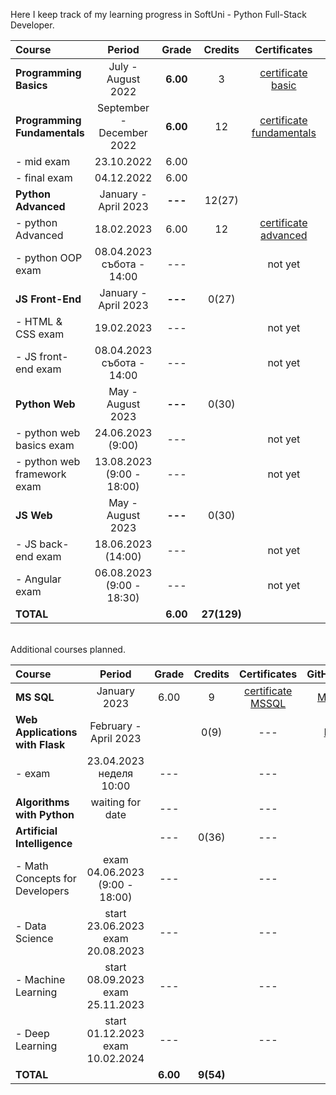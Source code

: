 
Here I keep track of my learning progress in SoftUni - Python Full-Stack Developer.

| Course                       |             Period              |  Grade   |   Credits   |        Certificates        |   GitHubRepo   |
|:-----------------------------|:-------------------------------:|:--------:|:-----------:|:--------------------------:|:--------------:|
| **Programming Basics**       |       July - August 2022        | **6.00** |      3      |    [certificate basic]     |    [basic]     |
| **Programming Fundamentals** |    September - December 2022    | **6.00** |     12      | [certificate fundamentals] | [fundamentals] |
| - mid exam                   |           23.10.2022            |   6.00   |             |                            |                |
| - final exam                 |           04.12.2022            |   6.00   |             |                            |                |
| **Python Advanced**          |      January - April 2023       | **---**  |   12(27)    |                            |                |
| - python Advanced            |           18.02.2023            |   6.00   |     12      |   [certificate advanced]   |   [advanced]   |
| - python OOP exam            | 08.04.2023 <br/> събота - 14:00 |   ---    |             |          not yet           |     [OOP]      |
| **JS Front-End**             |      January - April 2023       | **---**  |    0(27)    |                            |                |
| - HTML & CSS exam            |           19.02.2023            |   ---    |             |          not yet           |  [HTML & CSS]  |
| - JS front-end exam          | 08.04.2023 <br/> събота - 14:00 |   ---    |             |          not yet           | [JS Font-End]  |
| **Python Web**               |        May - August 2023        | **---**  |    0(30)    |                            |                |
| - python web basics exam     |        24.06.2023 (9:00)        |   ---    |             |          not yet           |  [web basic]   |
| - python web framework exam  |    13.08.2023 (9:00 - 18:00)    |   ---    |             |          not yet           |                |
| **JS Web**                   |        May - August 2023        | **---**  |    0(30)    |                            |                |
| - JS back-end exam           |       18.06.2023 (14:00)        |   ---    |             |          not yet           |                |
| - Angular exam               |    06.08.2023 (9:00 - 18:30)    |   ---    |             |          not yet           |                |
| **TOTAL**                    |                                 | **6.00** | **27(129)** |                            |                |

[basic]:https://github.com/VelinIliev/python-basic-softuni 
[fundamentals]: https://github.com/VelinIliev/python-fundamentals-softuni
[advanced]: https://github.com/VelinIliev/python-advanced-softuni
[OOP]: https://github.com/VelinIliev/python_oop_softuni
[HTML & CSS]:https://github.com/VelinIliev/html-and-css-softuni
[web basic]: https://github.com/VelinIliev/python_web_basics
[JS Font-End]: https://github.com/VelinIliev/js-front-end-softuni

[certificate basic]:https://softuni.bg/certificates/details/140540/cdc98c99
[certificate fundamentals]: https://softuni.bg/certificates/details/148794/32086962
[certificate advanced]: https://softuni.bg/certificates/details/159314/afb9a3d3

<br>
Additional courses planned.

| Course                                |                Period                 |  Grade   |  Credits  |    Certificates     | GitHubRepo |
|:--------------------------------------|:-------------------------------------:|:--------:|:---------:|:-------------------:|:----------:|
| **MS SQL**                            |             January 2023              |   6.00   |     9     | [certificate MSSQL] |  [MS SQL]  |
| **Web Applications <br/> with Flask** |         February - April 2023         |          |   0(9)    |         ---         |  [Flask]   |
| - exam                                |      23.04.2023<br/>неделя 10:00      |   ---    |           |         ---         |            |
| **Algorithms <br/> with Python**      |           waiting for date            |   ---    |           |         ---         |            |
| **Artificial Intelligence**           |                                       |   ---    |   0(36)   |         ---         |    ---     |
| - Math Concepts for <br/> Developers  |  exam 04.06.2023 <br/>(9:00 - 18:00)  |   ---    |           |         ---         |    ---     |
| - Data Science                        | start 23.06.2023 <br/>exam 20.08.2023 |   ---    |           |         ---         |    ---     |
| - Machine Learning                    | start 08.09.2023<br/>exam 25.11.2023  |   ---    |           |         ---         |    ---     |
| - Deep Learning                       | start 01.12.2023<br/>exam 10.02.2024  |   ---    |           |         ---         |    ---     |
| **TOTAL**                             |                                       | **6.00** | **9(54)** |                     |            |

[MS SQL]: https://github.com/VelinIliev/mssql-softuni
[Flask]: https://github.com/VelinIliev/Web-Applications-with-Flask---SoftUni
[certificate MSSQL]: https://softuni.bg/certificates/details/157955/30bb58a2


